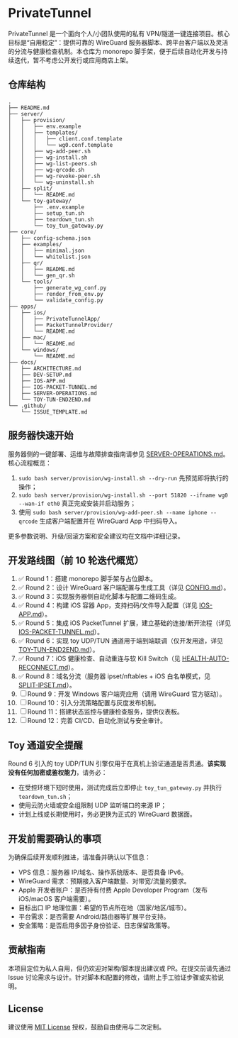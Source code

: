 # PrivateTunnel

PrivateTunnel 是一个面向个人/小团队使用的私有 VPN/隧道一键连接项目。核心目标是“自用稳定”：提供可靠的 WireGuard 服务器脚本、跨平台客户端以及灵活的分流与健康检查机制。本仓库为 monorepo 脚手架，便于后续自动化开发与持续迭代，暂不考虑公开发行或应用商店上架。

## 仓库结构

```
.
├── README.md
├── server/
│   ├── provision/
│   │   ├── env.example
│   │   ├── templates/
│   │   │   ├── client.conf.template
│   │   │   └── wg0.conf.template
│   │   ├── wg-add-peer.sh
│   │   ├── wg-install.sh
│   │   ├── wg-list-peers.sh
│   │   ├── wg-qrcode.sh
│   │   ├── wg-revoke-peer.sh
│   │   └── wg-uninstall.sh
│   ├── split/
│   │   └── README.md
│   └── toy-gateway/
│       ├── .env.example
│       ├── setup_tun.sh
│       ├── teardown_tun.sh
│       └── toy_tun_gateway.py
├── core/
│   ├── config-schema.json
│   ├── examples/
│   │   ├── minimal.json
│   │   └── whitelist.json
│   ├── qr/
│   │   ├── README.md
│   │   └── gen_qr.sh
│   └── tools/
│       ├── generate_wg_conf.py
│       ├── render_from_env.py
│       └── validate_config.py
├── apps/
│   ├── ios/
│   │   ├── PrivateTunnelApp/
│   │   ├── PacketTunnelProvider/
│   │   └── README.md
│   ├── mac/
│   │   └── README.md
│   └── windows/
│       └── README.md
├── docs/
│   ├── ARCHITECTURE.md
│   ├── DEV-SETUP.md
│   ├── IOS-APP.md
│   ├── IOS-PACKET-TUNNEL.md
│   ├── SERVER-OPERATIONS.md
│   └── TOY-TUN-END2END.md
└── .github/
    └── ISSUE_TEMPLATE.md
```

## 服务器快速开始

服务器侧的一键部署、运维与故障排查指南请参见 [SERVER-OPERATIONS.md](docs/SERVER-OPERATIONS.md)。核心流程概览：

1. `sudo bash server/provision/wg-install.sh --dry-run` 先预览即将执行的操作；
2. `sudo bash server/provision/wg-install.sh --port 51820 --ifname wg0 --wan-if eth0` 真正完成安装并启动服务；
3. 使用 `sudo bash server/provision/wg-add-peer.sh --name iphone --qrcode` 生成客户端配置并在 WireGuard App 中扫码导入。

更多参数说明、升级/回滚方案和安全建议均在文档中详细记录。

## 开发路线图（前 10 轮迭代概览）

1. ✅ Round 1：搭建 monorepo 脚手架与占位脚本。
2. ✅ Round 2：设计 WireGuard 客户端配置与生成工具（详见 [CONFIG.md](docs/CONFIG.md)）。
3. ✅ Round 3：实现服务器侧自动化脚本与配置二维码生成。
4. ✅ Round 4：构建 iOS 容器 App，支持扫码/文件导入配置（详见 [IOS-APP.md](docs/IOS-APP.md)）。
5. ✅ Round 5：集成 iOS PacketTunnel 扩展，建立基础的连接/断开流程（详见 [IOS-PACKET-TUNNEL.md](docs/IOS-PACKET-TUNNEL.md)）。
6. ✅ Round 6：实现 toy UDP/TUN 通道用于端到端联调（仅开发用途，详见 [TOY-TUN-END2END.md](docs/TOY-TUN-END2END.md)）。
7. ✅ Round 7：iOS 健康检查、自动重连与软 Kill Switch（见 [HEALTH-AUTO-RECONNECT.md](docs/HEALTH-AUTO-RECONNECT.md)）。
8. ✅ Round 8：域名分流（服务器 ipset/nftables + iOS 白名单模式，见 [SPLIT-IPSET.md](docs/SPLIT-IPSET.md)）。
9. ☐ Round 9：开发 Windows 客户端壳应用（调用 WireGuard 官方驱动）。
10. ☐ Round 10：引入分流策略配置与灰度发布机制。
11. ☐ Round 11：搭建状态监控与健康检查服务，提供仪表板。
12. ☐ Round 12：完善 CI/CD、自动化测试与安全审计。

## Toy 通道安全提醒

Round 6 引入的 toy UDP/TUN 引擎仅用于在真机上验证通道是否贯通。**该实现没有任何加密或鉴权能力**，请务必：

- 在受控环境下短时使用，测试完成后立即停止 `toy_tun_gateway.py` 并执行 `teardown_tun.sh`；
- 使用云防火墙或安全组限制 UDP 监听端口的来源 IP；
- 计划上线或长期使用时，务必更换为正式的 WireGuard 数据面。

## 开发前需要确认的事项

为确保后续开发顺利推进，请准备并确认以下信息：

- VPS 信息：服务器 IP/域名、操作系统版本、是否具备 IPv6。
- WireGuard 需求：预期接入客户端数量、对带宽/流量的要求。
- Apple 开发者账户：是否持有付费 Apple Developer Program（发布 iOS/macOS 客户端需要）。
- 目标出口 IP 地理位置：希望的节点所在地（国家/地区/城市）。
- 平台需求：是否需要 Android/路由器等扩展平台支持。
- 安全策略：是否启用多因子身份验证、日志保留政策等。

## 贡献指南

本项目定位为私人自用，但仍欢迎对架构/脚本提出建议或 PR。在提交前请先通过 Issue 讨论需求与设计。针对脚本和配置的修改，请附上手工验证步骤或实验说明。

## License

建议使用 [MIT License](https://opensource.org/licenses/MIT) 授权，鼓励自由使用与二次定制。
